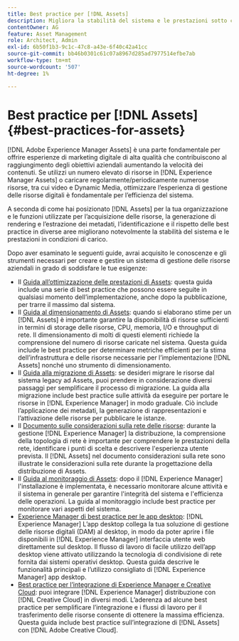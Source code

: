```yaml
---
title: Best practice per [!DNL Assets]
description: Migliora la stabilità del sistema e le prestazioni sotto carico identificando e aderendo alle best practice che dipendono dalla distribuzione e dalla configurazione.
contentOwner: AG
feature: Asset Management
role: Architect, Admin
exl-id: 6b50f1b3-9c1c-47c8-a43e-6f40c42a41cc
source-git-commit: bb46b0301c61c07a8967d285ad7977514efbe7ab
workflow-type: tm+mt
source-wordcount: '507'
ht-degree: 1%

---
```


# Best practice per [!DNL Assets] {#best-practices-for-assets}

[!DNL Adobe Experience Manager Assets] è una parte fondamentale per offrire esperienze di marketing digitale di alta qualità che contribuiscono al raggiungimento degli obiettivi aziendali aumentando la velocità dei contenuti. Se utilizzi un numero elevato di risorse in [!DNL Experience Manager Assets] o caricare regolarmente/periodicamente numerose risorse, tra cui video e Dynamic Media, ottimizzare l’esperienza di gestione delle risorse digitali è fondamentale per l’efficienza del sistema.

A seconda di come hai posizionato [!DNL Assets] per la tua organizzazione e le funzioni utilizzate per l’acquisizione delle risorse, la generazione di rendering e l’estrazione dei metadati, l’identificazione e il rispetto delle best practice in diverse aree migliorano notevolmente la stabilità del sistema e le prestazioni in condizioni di carico.

Dopo aver esaminato le seguenti guide, avrai acquisito le conoscenze e gli strumenti necessari per creare e gestire un sistema di gestione delle risorse aziendali in grado di soddisfare le tue esigenze:

* Il [Guida all’ottimizzazione delle prestazioni di Assets](/help/assets/performance-tuning-guidelines.md): questa guida include una serie di best practice che possono essere seguite in qualsiasi momento dell’implementazione, anche dopo la pubblicazione, per trarre il massimo dal sistema.
* Il [Guida al dimensionamento di Assets](/help/assets/assets-sizing-guide.md): quando si elaborano stime per un [!DNL Assets] è importante garantire la disponibilità di risorse sufficienti in termini di storage delle risorse, CPU, memoria, I/O e throughput di rete. Il dimensionamento di molti di questi elementi richiede la comprensione del numero di risorse caricate nel sistema. Questa guida include le best practice per determinare metriche efficienti per la stima dell’infrastruttura e delle risorse necessarie per l’implementazione [!DNL Assets] nonché uno strumento di dimensionamento.
* Il [Guida alla migrazione di Assets](/help/assets/assets-migration-guide.md): se desideri migrare le risorse dal sistema legacy ad Assets, puoi prendere in considerazione diversi passaggi per semplificare il processo di migrazione. La guida alla migrazione include best practice sulle attività da eseguire per portare le risorse in [!DNL Experience Manager] in modo graduale. Ciò include l’applicazione dei metadati, la generazione di rappresentazioni e l’attivazione delle risorse per pubblicare le istanze.
* Il [Documento sulle considerazioni sulla rete delle risorse](/help/assets/assets-network-considerations.md): durante la gestione [!DNL Experience Manager] la distribuzione, la comprensione della topologia di rete è importante per comprendere le prestazioni della rete, identificare i punti di scelta e descrivere l&#39;esperienza utente prevista. Il [!DNL Assets] nel documento considerazioni sulla rete sono illustrate le considerazioni sulla rete durante la progettazione della distribuzione di Assets.
* Il [Guida al monitoraggio di Assets](/help/assets/assets-monitoring-best-practices.md): dopo il [!DNL Experience Manager] l&#39;installazione è implementata, è necessario monitorare alcune attività e il sistema in generale per garantire l&#39;integrità del sistema e l&#39;efficienza delle operazioni. La guida al monitoraggio include best practice per monitorare vari aspetti del sistema.
* [Experience Manager di best practice per le app desktop](https://experienceleague.adobe.com/docs/experience-manager-desktop-app/using/introduction.html?lang=it): [!DNL Experience Manager] L’app desktop collega la tua soluzione di gestione delle risorse digitali (DAM) al desktop, in modo da poter aprire i file disponibili in [!DNL Experience Manager] interfaccia utente web direttamente sul desktop. Il flusso di lavoro di facile utilizzo dell’app desktop viene attivato utilizzando la tecnologia di condivisione di rete fornita dai sistemi operativi desktop. Questa guida descrive le funzionalità principali e l’utilizzo consigliato di [!DNL Experience Manager] app desktop.
* [Best practice per l’integrazione di Experience Manager e Creative Cloud](/help/assets/aem-cc-integration-best-practices.md): puoi integrare [!DNL Experience Manager] distribuzione con [!DNL Creative Cloud] in diversi modi. L’aderenza ad alcune best practice per semplificare l’integrazione e i flussi di lavoro per il trasferimento delle risorse consente di ottenere la massima efficienza. Questa guida include best practice sull’integrazione di [!DNL Assets] con [!DNL Adobe Creative Cloud].
